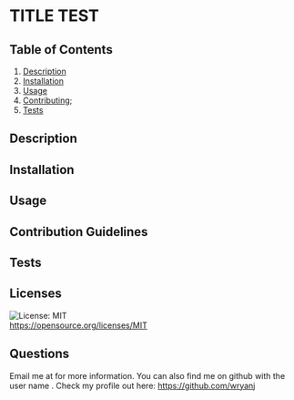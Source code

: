 
# TITLE TEST
## Table of Contents
1. [Description](#Description)
2. [Installation](#Installation)
3. [Usage](#Usage)
4. [Contributing](#Contributing);
5. [Tests](#Tests)
## Description

## Installation

## Usage

## Contribution Guidelines

## Tests

## Licenses
![License: MIT](https://img.shields.io/badge/License-MIT-yellow.svg)  
https://opensource.org/licenses/MIT
## Questions
Email me at  for more information.
You can also find me on github with the user name . 
Check my profile out here: https://github.com/wryanj

